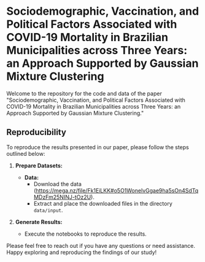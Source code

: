 # Sociodemographic, Vaccination, and Political Factors Associated with COVID-19 Mortality in Brazilian Municipalities across Three Years: an Approach Supported by Gaussian Mixture Clustering

Welcome to the repository for the code and data of the paper "Sociodemographic, Vaccination, and Political Factors Associated with COVID-19 Mortality in Brazilian Municipalities across Three Years: an Approach Supported by Gaussian Mixture Clustering."

## Reproducibility

To reproduce the results presented in our paper, please follow the steps outlined below:

1. **Prepare Datasets:**

   - **Data:**
     - Download the data (https://mega.nz/file/Fk1EiLKK#o5O1WonelvGgae9ha5sOn4SdTqMDzFm25NINJ-tOz2U).
     - Extract and place the downloaded files in the directory `data/input`.


2. **Generate Results:**

   - Execute the notebooks to reproduce the results.

Please feel free to reach out if you have any questions or need assistance. Happy exploring and reproducing the findings of our study!